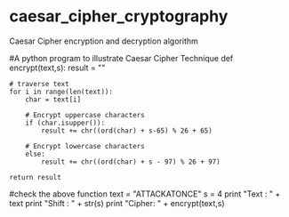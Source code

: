 # caesar_cipher_cryptography
Caesar Cipher encryption and decryption algorithm

#A python program to illustrate Caesar Cipher Technique
def encrypt(text,s):
    result = ""
 
    # traverse text
    for i in range(len(text)):
        char = text[i]
 
        # Encrypt uppercase characters
        if (char.isupper()):
            result += chr((ord(char) + s-65) % 26 + 65)
 
        # Encrypt lowercase characters
        else:
            result += chr((ord(char) + s - 97) % 26 + 97)
 
    return result
 
#check the above function
text = "ATTACKATONCE"
s = 4
print "Text  : " + text
print "Shift : " + str(s)
print "Cipher: " + encrypt(text,s)
